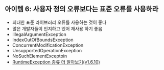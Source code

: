## 아이템 6: 사용자 정의 오류보다는 표준 오류를 사용하라
- 최대한 표준 라이브러리 오류를 사용하는 것이 좋다
- 많은 개발자들이 인지하고 있어 재사용 하기 좋음
- IllegalArgumentException
- IndexOutOfBoundsException
- ConcurrentModificationException
- UnsupportedOperationException
- NoSuchElementExceptoin
- [RuntimeException 종류 더 알아보기(v1.6.10)](https://docs.oracle.com/javase/8/docs/api/java/lang/RuntimeException.html)
